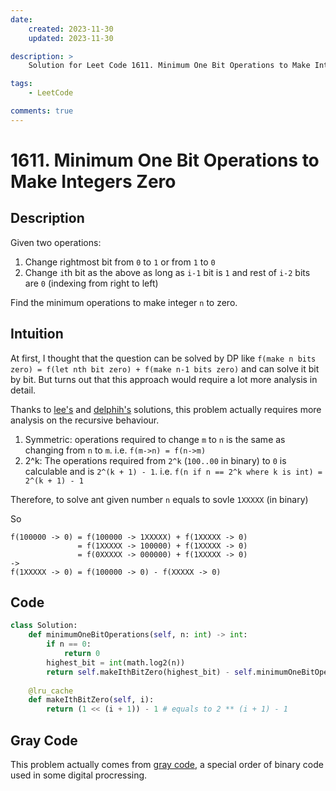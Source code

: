 ```yaml
---
date:
    created: 2023-11-30
    updated: 2023-11-30

description: >
    Solution for Leet Code 1611. Minimum One Bit Operations to Make Integers Zero

tags:
    - LeetCode

comments: true
---
```

# 1611. Minimum One Bit Operations to Make Integers Zero

## Description

Given two operations:

1. Change rightmost bit from `0` to `1` or from `1` to `0`
2. Change `i`th bit as the above as long as `i-1` bit is `1` and rest of `i-2` bits are `0` (indexing from right to left)

Find the minimum operations to make integer `n` to zero.

## Intuition

At first, I thought that the question can be solved by DP like `f(make n bits zero) = f(let nth bit zero) + f(make n-1 bits zero)` and can solve it bit by bit. But turns out that this approach would require a lot more analysis in detail.

Thanks to [lee's](https://leetcode.com/problems/minimum-one-bit-operations-to-make-integers-zero/solutions/877798/java-c-python-3-solutions-with-prove-o-1-space/?envType=daily-question&envId=2023-11-30) and [delphih's](https://leetcode.com/problems/minimum-one-bit-operations-to-make-integers-zero/solutions/877708/python-c-o-log-n-with-prove/?envType=daily-question&envId=2023-11-30) solutions, this problem actually requires more analysis on the recursive behaviour.

1. Symmetric: operations required to change `m` to `n` is the same as changing from `n` to `m`. i.e. `f(m->n) = f(n->m)`
2. 2^k: The operations required from `2^k` (`100..00` in binary) to `0` is calculable and is `2^(k + 1) - 1`. i.e. `f(n if n == 2^k where k is int) = 2^(k + 1) - 1`

Therefore, to solve ant given number `n` equals to sovle `1XXXXX` (in binary)

So 
```
f(100000 -> 0) = f(100000 -> 1XXXXX) + f(1XXXXX -> 0)
               = f(1XXXXX -> 100000) + f(1XXXXX -> 0)
               = f(0XXXXX -> 000000) + f(1XXXXX -> 0)
->
f(1XXXXX -> 0) = f(100000 -> 0) - f(XXXXX -> 0) 
```

## Code

```python
class Solution:
    def minimumOneBitOperations(self, n: int) -> int:
        if n == 0:
            return 0
        highest_bit = int(math.log2(n))
        return self.makeIthBitZero(highest_bit) - self.minimumOneBitOperations(n - (1 << highest_bit))
        
    @lru_cache
    def makeIthBitZero(self, i):
        return (1 << (i + 1)) - 1 # equals to 2 ** (i + 1) - 1
```

## Gray Code

This problem actually comes from [gray code](https://en.wikipedia.org/wiki/Gray_code), a special order of binary code used in some digital procressing.